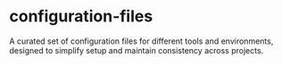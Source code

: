# configuration-files
A curated set of configuration files for different tools and environments, 
designed to simplify setup and maintain consistency across projects.
